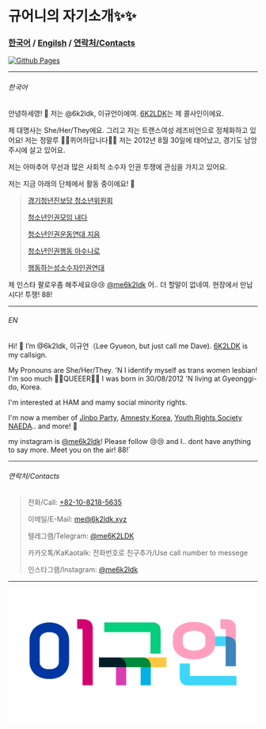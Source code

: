 # 규어니의 자기소개✨️✨️
### [한국어](https://6k2ldk.github.io/6k2ldk/#%ED%95%9C%EA%B5%AD%EC%96%B4) / [Engilsh](https://6k2ldk.github.io/6k2ldk/#EN) / [연락처/Contacts](https://6k2ldk.github.io/6k2ldk/#%EC%97%B0%EB%9D%BD%EC%B2%98contacts)
[![Github Pages](https://img.shields.io/badge/github%20pages-121013?style=for-the-badge&logo=github&logoColor=white)](https://github.com/6k2ldk)

------------------------------
###### 한국어
안녕하세영! 👋 저는 @6k2ldk, 이규언이에여. [6K2LDK](https://qrz.com/db/6k2ldk)는 제 콜사인이에요.

제 대명사는 She/Her/They에요. 그리고 저는 트랜스여성 레즈비언으로 정체화하고 있어요! 저는 정말루 🏳️‍⚧️퀴어하답니다🏳️‍🌈
저는 2012년 8월 30일에 태어났고, 경기도 남앙주시에 살고 있어요.

저는 아마추어 무선과 많은 사회적 소수자 인권 투쟁에 관심을 가지고 있어요.

저는 지금 아래의 단체에서 활동 중이에요! 🚩
> [경기청년진보당 청소년위원회](https://jinboparty.com)
> 
> [청소년인권모임 내다](https://crsnaeda.kr)
> 
> [청소년인권운동연대 지음](https://yhrjieum.kr)
> 
> [청소년인권행동 아수나로](https://asunaro.or.kr)
> 
> [행동하는성소수자인권연대](https://lgbtpride.or.kr)

제 인스타 팔로우좀 해주세요😢😢 [@me6k2ldk](https://instagram.com/me6k2ldk)
어.. 더 할말이 없네여. 현장에서 만납시다! 투쟁! 88!

------------------------------------------

###### EN
Hi! 👋 I’m @6k2ldk, 이규언（Lee Gyueon, but just call me Dave). [6K2LDK](https://qrz.com/db/6k2ldk) is my callsign.

My Pronouns are She/Her/They. 'N I identify myself as trans women lesbian! I'm soo much 🏳️‍⚧️QUEEER🏳️‍🌈
I was born in 30/08/2012 'N living at Gyeonggi-do, Korea.

I'm interested at HAM and mamy social minority rights.

I'm now a member of [Jinbo Party](https://jinboparty.com), [Amnesty Korea](https://amnesty.or.kr), [Youth Rights Society NAEDA](https://crsnaeda.kr).. and more! 🚩

my instagram is [@me6k2ldk](https"//instagram.com/me6k2ldk)! Please follow 😢😢
and I.. dont have anything to say more. Meet you on the air! 88!`

--------------------
###### 연락처/Contacts
> 전화/Call: [+82-10-8218-5635](tel:+821082185635)
>
> 이메일/E-Mail: [me@6k2ldk.xyz](mailto:me@6k2ldk.xyz)
>
> 텔레그램/Telegram: [@me6K2LDK](https://t.me/me6K2LDK)
>
> 카카오톡/KaKaotalk: 전화번호로 친구추가/Use call number to messege
>
> 인스타그램/Instagram: [@me6k2ldk](https://instagram.com/me6k2ldk)

----------------
![poster](길벗체.png)
